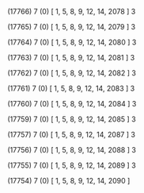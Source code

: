 (17766) 7 (0) [ 1, 5, 8, 9, 12, 14, 2078 ] 3 


(17765) 7 (0) [ 1, 5, 8, 9, 12, 14, 2079 ] 3 


(17764) 7 (0) [ 1, 5, 8, 9, 12, 14, 2080 ] 3 


(17763) 7 (0) [ 1, 5, 8, 9, 12, 14, 2081 ] 3 


(17762) 7 (0) [ 1, 5, 8, 9, 12, 14, 2082 ] 3 


(17761) 7 (0) [ 1, 5, 8, 9, 12, 14, 2083 ] 3 


(17760) 7 (0) [ 1, 5, 8, 9, 12, 14, 2084 ] 3 


(17759) 7 (0) [ 1, 5, 8, 9, 12, 14, 2085 ] 3 


(17757) 7 (0) [ 1, 5, 8, 9, 12, 14, 2087 ] 3 


(17756) 7 (0) [ 1, 5, 8, 9, 12, 14, 2088 ] 3 


(17755) 7 (0) [ 1, 5, 8, 9, 12, 14, 2089 ] 3 


(17754) 7 (0) [ 1, 5, 8, 9, 12, 14, 2090 ]  


